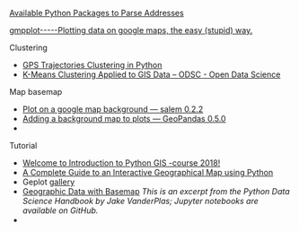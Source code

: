 [Available Python Packages to Parse Addresses](https://www.scrapehero.com/how-to-parse-unstructured-addresses-using-python-and-google-geocoding-api/) 

[gmpplot-----Plotting data on google maps, the easy (stupid) way.](https://github.com/vgm64/gmplot)

Clustering

* [GPS Trajectories Clustering in Python](https://medium.com/isiway-tech/gps-trajectories-clustering-in-python-2f5874204a53) 
* [K-Means Clustering Applied to GIS Data – ODSC - Open Data Science](https://medium.com/@ODSC/k-means-clustering-applied-to-gis-data-5127598d8b7a) 



Map basemap

* [Plot on a google map background — salem 0.2.2](https://salem.readthedocs.io/en/v0.2.3/auto_examples/plot_googlestatic.html)
* [Adding a background map to plots — GeoPandas 0.5.0](https://geopandas.readthedocs.io/en/latest/gallery/plotting_basemap_background.html)
* 



Tutorial

* [Welcome to Introduction to Python GIS -course 2018! ](https://automating-gis-processes.github.io/CSC18/) 
* [A Complete Guide to an Interactive Geographical Map using Python](https://towardsdatascience.com/a-complete-guide-to-an-interactive-geographical-map-using-python-f4c5197e23e0)
* Geplot [gallery](https://residentmario.github.io/geoplot/gallery.html) 
* [Geographic Data with Basemap](https://jakevdp.github.io/PythonDataScienceHandbook/04.13-geographic-data-with-basemap.html)  *This is an excerpt from the Python Data Science Handbook by Jake VanderPlas; Jupyter notebooks are available on GitHub.* 
*  